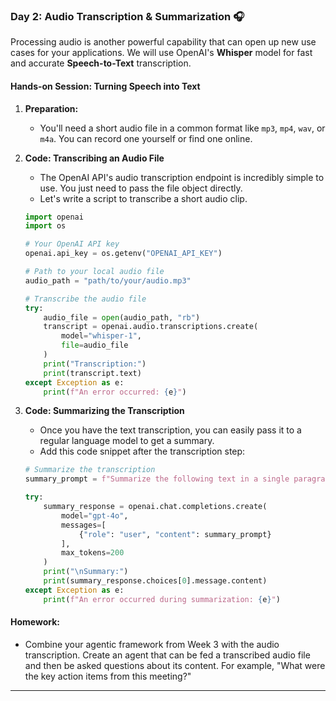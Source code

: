 ### Day 2: Audio Transcription & Summarization 🎧

Processing audio is another powerful capability that can open up new use cases for your applications. We will use OpenAI's **Whisper** model for fast and accurate **Speech-to-Text** transcription.

#### **Hands-on Session: Turning Speech into Text**

1.  **Preparation:**

      * You'll need a short audio file in a common format like `mp3`, `mp4`, `wav`, or `m4a`. You can record one yourself or find one online.

2.  **Code: Transcribing an Audio File**

      * The OpenAI API's audio transcription endpoint is incredibly simple to use. You just need to pass the file object directly.
      * Let's write a script to transcribe a short audio clip.

    <!-- end list -->

    ```python
    import openai
    import os

    # Your OpenAI API key
    openai.api_key = os.getenv("OPENAI_API_KEY")

    # Path to your local audio file
    audio_path = "path/to/your/audio.mp3"

    # Transcribe the audio file
    try:
        audio_file = open(audio_path, "rb")
        transcript = openai.audio.transcriptions.create(
            model="whisper-1",
            file=audio_file
        )
        print("Transcription:")
        print(transcript.text)
    except Exception as e:
        print(f"An error occurred: {e}")
    ```

3.  **Code: Summarizing the Transcription**

      * Once you have the text transcription, you can easily pass it to a regular language model to get a summary.
      * Add this code snippet after the transcription step:

    <!-- end list -->

    ```python
    # Summarize the transcription
    summary_prompt = f"Summarize the following text in a single paragraph:\n\n{transcript.text}"

    try:
        summary_response = openai.chat.completions.create(
            model="gpt-4o",
            messages=[
                {"role": "user", "content": summary_prompt}
            ],
            max_tokens=200
        )
        print("\nSummary:")
        print(summary_response.choices[0].message.content)
    except Exception as e:
        print(f"An error occurred during summarization: {e}")
    ```

#### **Homework:**

  * Combine your agentic framework from Week 3 with the audio transcription. Create an agent that can be fed a transcribed audio file and then be asked questions about its content. For example, "What were the key action items from this meeting?"

-----
